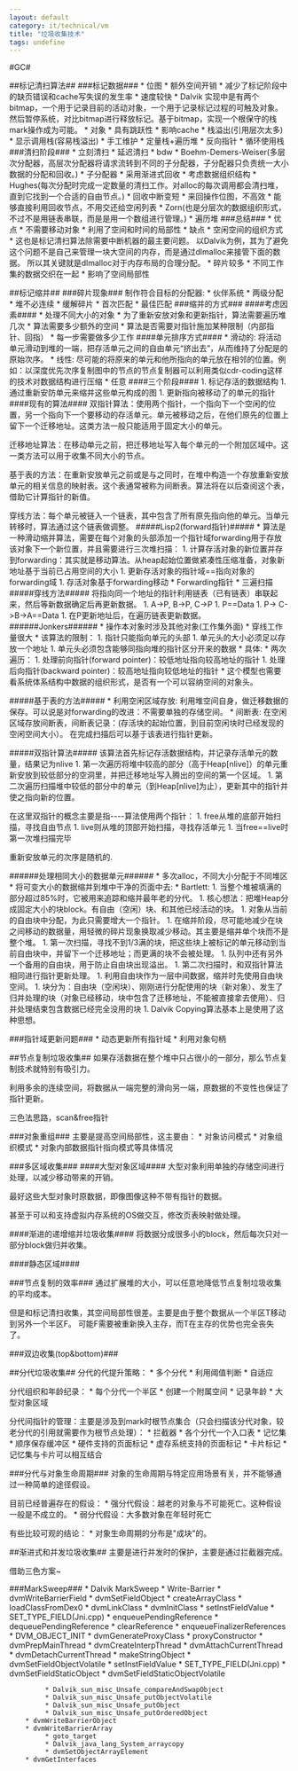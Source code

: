 ```yaml
---
layout: default
category: it/technical/vm
title: "垃圾收集技术"
tags: undefine
---
```





#GC#

##标记清扫算法##
###标记数据###
    * 位图
        * 额外空间开销
        * 减少了标记阶段中的缺页错误和cache写失误的发生率
        * 速度较快
        * Dalvik 实现中是有两个bitmap，一个用于记录目前的活动对象，一个用于记录标记过程的可触及对象。然后暂停系统，对比bitmap进行释放标记。基于bitmap，实现一个根保守的栈mark操作成为可能。
    * 对象
        * 具有跳跃性
           * 影响cache
        * 栈溢出(引用层次太多)
           * 显示调用栈(容易栈溢出)
           * 手工维护
                * 定量栈+遍历堆
                * 反向指针
                * 循环使用栈
###清扫阶段###
    * 立刻清扫
    * 延迟清扫
        * bdw
        * Boehm-Demers-Weiser(多层次分配器，高层次分配器将请求流转到不同的子分配器，子分配器只负责统一大小数据的分配和回收。)
            * 子分配器
                * 采用渐进式回收
                * 考虑数据组织结构
        * Hughes(每次分配时完成一定数量的清扫工作。对alloc的每次调用都会清扫堆，直到它找到一个合适的自由节点。)
            * 回收中断变短
            * 来回操作位图，不高效
            * 能够直接利用回收节点，不用交还给空闲列表
        * Zorn(也是分层次的数据组织形式，不过不是用链表串联，而是是用一个数组进行管理。)
    * 遍历堆
###总结###
    * 优点
        * 不需要移动对象
        * 利用了空间和时间的局部性
    * 缺点
        * 空闲空间的组织方式
            * 这也是标记清扫算法除需要中断机器的最主要问题。 以Dalvik为例，其为了避免这个问题不是自己来管理一块大空间的内存，而是通过dlmalloc来接管下面的数据。 所以其关键就是dlmalloc对于内存布局的合理分配。
        * 碎片较多
        * 不同工作集的数据交织在一起
            * 影响了空间局部性

##标记缩并##
###碎片现象###
制作符合目标的分配器:
    * 伙伴系统
    * 两级分配
        * 堆不必连续
        * 缓解碎片
    * 首次匹配
    * 最佳匹配
###缩并的方式###
####考虑因素####
    * 处理不同大小的对象
    * 为了重新安放对象和更新指针，算法需要遍历堆几次
    * 算法需要多少额外的空间
    * 算法是否需要对指针施加某种限制（内部指针、回指）
    * 每一步需要做多少工作
####单元排序方式####
    * 滑动的: 将活动单元滑动到堆的一端，把存活单元之间的自由单元“挤出去”，从而维持了分配是的原始次序。
    * 线性: 尽可能的将原来的单元和他所指向的单元放在相邻的位置。例如：以深度优先次序复制图中的节点的节点复制器可以利用类似cdr-coding这样的技术对数据结构进行压缩
    * 任意
####三个阶段####
    1. 标记存活的数据结构
    1. 通过重新安防单元来缩并这些单元构成的图
    1. 更新指向被移动了的单元的指针
####现有的算法####
双指针算法：使用两个指针，一个指向下一个空闲的位置，另一个指向下一个要移动的存活单元。单元被移动之后，在他们原先的位置上留下一个迁移地址。这类方法一般只能适用于固定大小的单元。


迁移地址算法：在移动单元之前，把迁移地址写入每个单元的一个附加区域中。这一类方法可以用于收集不同大小的节点。


基于表的方法：在重新安放单元之前或是与之同时，在堆中构造一个存放重新安放单元的相关信息的映射表。这个表通常被称为间断表。算法将在以后查阅这个表，借助它计算指针的新值。


穿线方法：每个单元被链入一个链表，其中包含了所有原先指向他的单元。当单元转移时，算法通过这个链表做调整。
#####Lisp2(forward指针)#####
    * 算法是一种滑动缩并算法，需要在每个对象的头部添加一个指针域forwarding用于存放该对象下一个新位置，并且需要进行三次堆扫描：
        1. 计算存活对象的新位置并存到forwarding：其实就是移动算法。从heap起始位置做紧凑性压缩准备，对象新地址基于当前已占用空间的大小
        1. 更新存活对象的指针域==指向对象的forwarding域
        1. 存活对象基于forwarding移动
    * Forwarding指针
    * 三遍扫描
#####穿线方法#####
将指向同一个地址的指针利用链表（已有链表）串联起来，然后等新数据确定后再更新数据。 
    1. A->P, B->P, C->P
    1. P==Data
    1. P-> C->B->A==Data
    1. 在P更新地址后，在遍历链表更新数据。
######Jonkers######
    * 操作本对象时涉及其他对象(工作集外面)
    * 穿线工作量很大
    * 该算法的限制：
        1. 指针只能指向单元的头部
        1. 单元头的大小必须足以存放一个地址
        1. 单元头必须包含能够同指向堆的指针区分开来的数据
    * 具体:
        * 两次遍历：
            1. 处理前向指针(forward pointer)：较低地址指向较高地址的指针
            1. 处理后向指针(backward pointer)：较高地址指向较低地址的指针
        * 这个模型也需要看系统体系结构中数据的组织形式，是否有一个可以容纳空间的对象头。

#####基于表的方法#####
    * 利用空闲区域存放: 利用堆空间自身，做迁移数据的保存。可以说是对forwarding的改进：不需要单独的存储空间。
    * 间断表: 在空闲区域存放间断表，间断表记录：(存活块的起始位置，到目前空闲块时已经发现的空闲空间大小）。 在完成扫描后可以基于该表进行指针更新。

#####双指针算法#####
该算法首先标记存活数据结构，并记录存活单元的数量，结果记为nlive
    1. 第一次遍历将堆中较高的部分（高于Heap\[nlive\]）的单元重新安放到较低部分的空洞里，并把迁移地址写入腾出的空间的第一个区域。
    1. 第二次遍历扫描堆中较低的部分中的单元（到Heap\[nlive\]为止），更新其中的指针并使之指向新的位置。

在这里双指针的概念主要是指----算法使用两个指针：
    1. free从堆的底部开始扫描，寻找自由节点
    1. live则从堆的顶部开始扫描，寻找存活单元
    1. 当free==live时第一次堆扫描完毕

重新安放单元的次序是随机的.

######处理相同大小的数据单元######
    * 多次alloc，不同大小分配于不同堆区
    * 将可变大小的数据缩并到堆中干净的页面中去:
        * Bartlett:
            1. 当整个堆被填满的部分超过85%时，它被用来追踪和缩并最年老的分代。
            1. 核心想法：把堆Heap分成固定大小的块block。有自由（空闲）块、和其他已经活动的块。
            1. 对象从当前的自由块中分配，为此只需要增大一个指针。
            1. 在缩并阶段，尽可能地减少在块之间移动的数据量，用轻微的碎片现象换取减少移动。其主要是缩并单个块而不是整个堆。
            1. 第一次扫描，寻找不到1/3满的块，把这些块上被标记的单元移动到当前自由块中，并留下一个迁移地址；而更满的块不会被处理。
            1. 队列中还有另外一个备用的自由块，用于防止自由块出现溢出。
            1. 第二次扫描时，和双指针算法相同进行指针更新处理。
            1. 利用自由块作为一层中间数据，缩并时先使用自由块空间。
            1. 块分为：自由块（空闲块）、刚刚进行分配使用的块（新对象）、发生了归并处理的块（对象已经移动，块中包含了迁移地址，不能被直接拿去使用）、归并处理结束包含数据已经完全没用的块
            1. Dalvik Copying算法基本上是使用了这种思想。

###指针域更新问题###
    * 动态更新所有指针域
    * 利用对象句柄

##节点复制垃圾收集##
如果存活数据在整个堆中只占很小的一部分，那么节点复制技术就特别有吸引力。

利用多余的连续空间，将数据从一端完整的滑向另一端，原数据的不变性也保证了指针更新。

三色法思路，scan&free指针

###对象重组###
主要是提高空间局部性，这主要由：
    * 对象访问模式
    * 对象组织模式
    * 对象内部数据指针指向模式等具体情况

###多区域收集###
####大型对象区域####
大型对象利用单独的存储空间进行处理，以减少移动带来的开销。

最好这些大型对象时原数据，即像图像这种不带有指针的数据。

甚至于可以和支持虚拟内存系统的OS做交互，修改页表映射做处理。

####渐进的递增缩并垃圾收集####
将数据分成很多小的block，然后每次只对一部分block做归并收集。

####静态区域####

###节点复制的效率###
通过扩展堆的大小，可以任意地降低节点复制垃圾收集的平均成本。

但是和标记清扫收集，其空间局部性很差。主要是由于整个数据从一个半区T移动到另外一个半区F。
可能F需要被重新换入主存，而T在主存的优势也完全丧失了。

###双边收集(top&bottom)###

##分代垃圾收集##
分代的代提升策略：
    * 多个分代
    * 利用阈值判断
    * 自适应

分代组织和年龄纪录：
    * 每个分代一个半区
    * 创建一个附属空间
    * 记录年龄
    * 大型对象区域

分代间指针的管理：主要是涉及到mark时根节点集合（只会扫描该分代对象，较老分代的引用就需要作为根节点处理）：
    * 拦截器
    * 各个分代一个入口表
    * 记忆集
    * 顺序保存缓冲区
    * 硬件支持的页面标记
    * 虚存系统支持的页面标记
    * 卡片标记
    * 记忆集与卡片可以相互结合

###分代与对象生命周期###
对象的生命周期与特定应用场景有关，并不能够通过一种简单的途径假设。

目前已经普遍存在的假设：
    * 强分代假设：越老的对象与不可能死亡。这种假设一般是不成立的。
    * 弱分代假设：大多数对象在年轻时死亡

有些比较可观的结论：
    * 对象生命周期的分布是"成块"的。

##渐进式和并发垃圾收集##
主要是进行并发时的保护，主要是通过拦截器完成。

借助三色方案~

###MarkSweep###
    * Dalvik MarkSweep
    * Write-Barrier
        * dvmWriteBarrierField
             * dvmSetFieldObject
                 * createArrayClass
                 * loadClassFromDex0
                 * dvmLinkClass
                 * dvmInitClass
                 * setInstFieldValue
                 * SET_TYPE_FIELD(Jni.cpp)
                 * enqueuePendingReference
                 * dequeuePendingReference
                 * clearReference
                 * enqueueFinalizerReferences
                 * DVM_OBJECT_INIT
                 * dvmGenerateProxyClass
                 * proxyConstructor
                 * dvmPrepMainThread
                 * dvmCreateInterpThread
                 * dvmAttachCurrentThread
                 * dvmDetachCurrentThread
                 * makeStringObject
             * dvmSetFieldObjectVolatile
                 * setInstFieldValue
                 * SET_TYPE_FIELD(Jni.cpp)
             * dvmSetFieldStaticObject
             * dvmSetFieldStaticObjectVolatile

             * Dalvik_sun_misc_Unsafe_compareAndSwapObject
             * Dalvik_sun_misc_Unsafe_putObjectVolatile
             * Dalvik_sun_misc_Unsafe_putObject
             * Dalvik_sun_misc_Unsafe_putOrderedObject
        * dvmWriteBarrierObject
        * dvmWriteBarrierArray
             * goto_target
             * Dalvik_java_lang_System_arraycopy
             * dvmSetObjectArrayElement
        * dvmGetInterfaces
